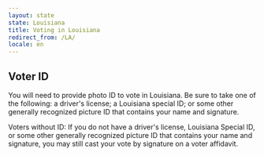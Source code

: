 ```yaml
---
layout: state
state: Louisiana
title: Voting in Louisiana
redirect_from: /LA/
locale: en
---
```


## Voter ID

You will need to provide photo ID to vote in Louisiana. Be sure to take one of the following: a driver's license; a Louisiana special ID; or some other generally recognized picture ID that contains your name and signature.

Voters without ID: If you do not have a driver's license, Louisiana Special ID, or some other generally recognized picture ID that contains your name and signature, you may still cast your vote by signature on a voter affidavit.
